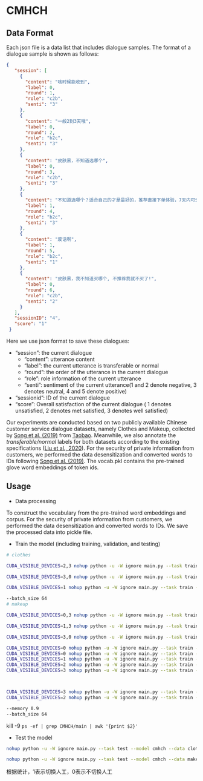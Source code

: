 # CMHCH

## Data Format
Each json file is a data list that includes dialogue samples. The format of a dialogue sample is shown as follows:
```json
{
   "session": [
     {
       "content": "啥时候能收到",
       "label": 0,
       "round": 1,
       "role": "c2b",
       "senti": "3"
     },
     {
       "content": "一般2到3天哦",
       "label": 0,
       "round": 2,
       "role": "b2c",
       "senti": "3"
     },
     {
       "content": "皮肤黑，不知道选哪个",
       "label": 0,
       "round": 3,
       "role": "c2b",
       "senti": "3"
     },
     {
       "content": "不知道选哪个？适合自己的才是最好的，推荐直接下单体验，7天内可无理由退货。若问题还没解决，可以请“人工”",
       "label": 1,
       "round": 4,
       "role": "b2c",
       "senti": "3"
     },
     {
       "content": "废话啊",
       "label": 1,
       "round": 5,
       "role": "b2c",
       "senti": "1"
     },
     {
       "content": "皮肤黑，我不知道买哪个, 不推荐我就不买了!",
       "label": 0,
       "round": 6,
       "role": "c2b",
       "senti": "2"
     }
   ],
   "sessionID": "4",
   "score": "1"
 }
```
Here we use json format to save these dialogues:

- “session”: the current dialogue
  - “content”: utterance content
  - “label”: the current utterance is transferable or normal
  - “round”: the order of the utterance in the current dialogue
  - “role”: role information of the current utterance
  - “senti”: sentiment of the current utterance(1 and 2 denote negative, 3 denotes neutral, 4 and 5 denote positive)
- “sessionid”: ID of the current dialogue
- “score”: Overall satisfaction of the current dialogue ( 1 denotes unsatisfied, 2 denotes met satisfied, 3 denotes well satisfied)

Our experiments are conducted based on two publicly available Chinese customer service dialogue datasets, namely Clothes and Makeup, collected by [Song et al. (2019)](https://github.com/songkaisong/ssa) from [Taobao](https://www.taobao.com/). Meanwhile, we also annotate the *transferable/normal* labels for both datasets according to the existing specifications ([Liu et al., 2020](https://arxiv.org/abs/2012.07610)).
For the security of private information from customers, we performed the data desensitization and converted words to IDs following [Song et al. (2019)](https://github.com/songkaisong/ssa).
The vocab.pkl contains the pre-trained glove word embeddings of token ids.

## Usage
- Data processing

To construct the vocabulary from the pre-trained word embeddings and corpus. For the security of private information from customers, we performed the data desensitization and converted words to IDs. We save the processed data into pickle file.

- Train the model (including training, validation, and testing)

```bash
# clothes

CUDA_VISIBLE_DEVICES=2,3 nohup python -u -W ignore main.py --task train --model cmhch --data clothes --is_only_ssa 1 --info only_ssa > ./logs/clothes_only_ssa.log 2>&1 &

CUDA_VISIBLE_DEVICES=3,0 nohup python -u -W ignore main.py --task train --model cmhch --data clothes --is_only_cf 1 --info only_cf > ./logs/clothes_only_cf.log 2>&1 &

CUDA_VISIBLE_DEVICES=1 nohup python -u -W ignore main.py --task train --model cmhch --data clothes > ./logs/clothes.log 2>&1 &

--batch_size 64 
# makeup

CUDA_VISIBLE_DEVICES=0,3 nohup python -u -W ignore main.py --task train --model cmhch --data makeup --is_only_ssa 1 --info only_ssa > ./logs/makeup_only_ssa.log 2>&1 &

CUDA_VISIBLE_DEVICES=1,3 nohup python -u -W ignore main.py --task train --model cmhch --data makeup --is_only_cf 1 --info only_cf > ./logs/makeup_only_cf.log 2>&1 &

CUDA_VISIBLE_DEVICES=3,0 nohup python -u -W ignore main.py --task train --model cmhch --data makeup --info add_senti_loss --batch_size 64 > ./logs/makeup_add_senti_loss.log 2>&1 &

CUDA_VISIBLE_DEVICES=0 nohup python -u -W ignore main.py --task train --model cmhch --data makeup --info tune > ./logs/makeup_tune.log 2>&1 &
CUDA_VISIBLE_DEVICES=0 nohup python -u -W ignore main.py --task train --model cmhch --data clothes --info 0 > ./logs/clothes_0.log 2>&1 &
CUDA_VISIBLE_DEVICES=1 nohup python -u -W ignore main.py --task train --model cmhch --data clothes --info 1 > ./logs/clothes_1.log 2>&1 &
CUDA_VISIBLE_DEVICES=2 nohup python -u -W ignore main.py --task train --model cmhch --data clothes --info 2 > ./logs/clothes_2.log 2>&1 &
CUDA_VISIBLE_DEVICES=3 nohup python -u -W ignore main.py --task train --model cmhch --data clothes --info 3 > ./logs/clothes_3.log 2>&1 &



CUDA_VISIBLE_DEVICES=3 nohup python -u -W ignore main.py --task train --model cmhch --data makeup --info pre_epoch > ./logs/makeup_pre_epoch.log 2>&1 &
CUDA_VISIBLE_DEVICES=2 nohup python -u -W ignore main.py --task train --model cmhch --data clothes --info pre_epoch > ./logs/clothes_pre_epoch.log 2>&1 &

--memory 0.9
--batch_size 64
```
kill -9 `ps -ef | grep CMHCH/main | awk '{print $2}'`

- Test the model

```bash
nohup python -u -W ignore main.py --task test --model cmhch --data clothes --info test --model_path /data1/user02/zss/CMHCH/nor_weights/clothes/cmhch.ordinary.total_epoch80.pre_epoch20/best > ./logs/test_clothes.log 2>&1 &

nohup python -u -W ignore main.py --task test --model cmhch --data makeup --info test --model_path /data1/user02/zss/CMHCH/nor_weights/makeup/cmhch.tune.total_epoch80.pre_epoch20/best > ./logs/test_makeup.log 2>&1 &
```
根据统计，1表示切换人工，0表示不切换人工


